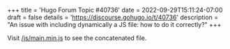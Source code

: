 +++
title = 'Hugo Forum Topic #40736'
date = 2022-09-29T15:11:24-07:00
draft = false
details = 'https://discourse.gohugo.io/t/40736'
description = "An issue with including dynamically a JS file: how to do it correctly?"
+++

Visit [/js/main.min.js](/js/main.min.js) to see the concatenated file.
